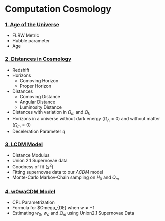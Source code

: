 # Computation Cosmology

### [1. Age of the Universe](https://github.com/AnshulJawale/Computational-Cosmology/blob/main/Age%20of%20the%20Universe.ipynb)
- FLRW Metric
- Hubble parameter
- Age

### [2. Distances in Cosmology](Distances.ipynb)
- Redshift
- Horizons
    - Comoving Horizon
    - Proper Horizon
- Distances
    - Comoving Distance
    - Angular Distance
    - Luminosity Distance
- Distances with variation in $\Omega_m$ and $\Omega_k$
- Horizons in a universe without dark energy $(\Omega_{\Lambda}=0)$ and without matter $(\Omega_m=0)$
- Deceleration Parameter $q$

### [3. LCDM Model ](LCDM.ipynb)
- Distance Modulus
- Union 2.1 Supernovae data
- Goodness of fit ($\chi^2$)
- Fitting supernovae data to our $\Lambda CDM$ model
- Monte-Carlo Markov-Chain sampling on $H_0$ and $\Omega_m$

### [4. w0waCDM Model](w0waCDM.ipynb)
- CPL Parametrization
- Formula for $Omega_{DE} when $w \neq -1$ 
- Estimating $w_0$, $w_a$ and $\Omega_m$ using Union2.1 Supernovae Data
